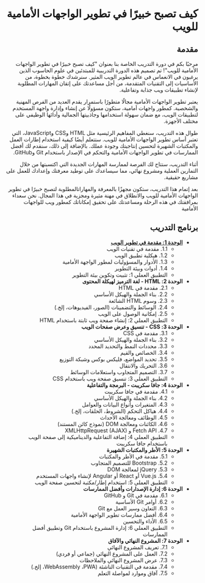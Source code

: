 <div dir="rtl">

# كيف تصبح خبيرًا في تطوير الواجهات الأمامية للويب

## مقدمة
مرحبًا بكم في دورة التدريب الخاصة بنا بعنوان "كيف تصبح خبيرًا في تطوير الواجهات الأمامية للويب"! تم تصميم هذه الدورة التدريبية للمبتدئين في علوم الحاسوب الذين يرغبون في الانغماس في عالم تطوير الويب المثير. سنرشدك خطوة بخطوة، من الأساسيات إلى التقنيات المتقدمة، من أجل مساعدتك على إتقان المهارات المطلوبة لإنشاء تطبيقات ويب جذابة وتفاعلية.

يعتبر تطوير الواجهات الأمامية مجالًا متطورًا باستمرار يقدم العديد من الفرص المهنية والشخصية. كمطور واجهات أمامية، ستكون مسؤولًا عن إنشاء وإدارة واجهة المستخدم لتطبيقات الويب، مع ضمان سهولة استخدامها وجاذبيتها الجمالية وأدائها الوظيفي على مختلف الأجهزة.

طوال هذه التدريب، سنغطي المفاهيم الرئيسية مثل HTML وCSS وJavaScript، التي تعتبر أساس تطوير الواجهات الأمامية للويب. ستتعلم أيضًا كيفية استخدام إطارات العمل والمكتبات الشهيرة لتحسين إنتاجيتك وجودة عملك. بالإضافة إلى ذلك، سنقدم لك أفضل الممارسات في تطوير الواجهات الأمامية والتحكم في الإصدار باستخدام Git وGitHub.

أثناء التدريب، ستتاح لك الفرصة لممارسة المهارات الجديدة التي اكتسبتها من خلال التمارين العملية ومشروع نهائي، مما سيساعدك على توطيد معرفتك وإعدادك للعمل على مشاريع حقيقية.

بعد إتمام هذا التدريب، ستكون مجهزًا بالمعرفة والمهاراتالمطلوبة لتصبح خبيرًا في تطوير الواجهات الأمامية للويب والانطلاق في مهنة مثيرة ومجزية في هذا المجال. نحن سعداء بمرافقتك في هذه الرحلة ومساعدتك على تحقيق إمكاناتك كمطور ويب للواجهات الأمامية

## برنامج التدريب
- [**الوحدة 1: مقدمة في تطوير الويب**](../1/intro_ar.md)
    - 1.1. مقدمة في تقنيات الويب
    - 1.2. هيكلية تطبيق الويب
    - 1.3. الأدوار والمسؤوليات لمطور الواجهة الأمامية
    - 1.4. أدوات وبيئة التطوير
    - التطبيق العملي 1: تثبيت وتكوين بيئة التطوير
- **الوحدة 2: HTML - لغة الترميز لهيكلة المحتوى**
    - 2.1. مقدمة في HTML
    - 2.2. بناء الجملة والهيكل الأساسي
    - 2.3. وسوم HTML الشائعة
    - 2.4. الوسائط والتضمينات (الصور، الفيديوهات، إلخ.)
    - 2.5. إمكانية الوصول على الويب
    - التطبيق العملي 2: إنشاء صفحة ويب ثابتة باستخدام HTML
- **الوحدة 3: CSS - تنسيق وعرض صفحات الويب**
    - 3.1. مقدمة في CSS
    - 3.2. بناء الجملة والهيكل الأساسي
    - 3.3. محددات النمط والتحديد المحدد
    - 3.4. الخصائص والقيم
    - 3.5. تحديد المواضع، فليكس بوكس وشبكة التوزيع
    - 3.6. التحريك والانتقال
    - 3.7. التصميم المتجاوب واستعلامات الوسائط
    - التطبيق العملي 3: تنسيق صفحة ويب باستخدام CSS
- **الوحدة 4: جافا سكريبت - البرمجة والتفاعلية**
    - 4.1. مقدمة في جافا سكريبت
    - 4.2. بناء الجملة والهيكل الأساسي
    - 4.3. المتغيرات وأنواع البيانات والعوامل
    - 4.4. هياكل التحكم (الشروط، الحلقات، إلخ.)
    - 4.5. الوظائف ومعالجة الأحداث
    - 4.6. الكائنات ومعالجة DOM (نموذج كائن المستند)
    - 4.7. Fetch API و XMLHttpRequest (AJAX)
    - التطبيق العملي 4: إضافة التفاعلية والديناميكية إلى صفحة الويب باستخدام جافا سكريبت
- **الوحدة 5: الأطر والمكتبات الشهيرة**
    - 5.1. مقدمة في الأطر والمكتبات
    - 5.2. Bootstrap للتصميم المتجاوب
    - 5.3. jQuery لمعالجة DOM
    - 5.4. Vue.js أو React أو Angular لإنشاء واجهات المستخدم
    - التطبيق العملي 5: استخدام إطار/مكتبة لتحسين صفحة الويب
- **الوحدة 6: إدارة الإصدارات وأفضل الممارسات**
    - 6.1. مقدمة في Git و GitHub
    - 6.2. أوامر Git الأساسية
    - 6.3. التعاون وسير العمل مع Git
    - 6.4. أفضل ممارسات تطوير الواجهة الأمامية
    - 6.5. الأداء والتحسين
    - التطبيق العملي 6: إدارة المشروع باستخدام Git وتطبيق أفضل الممارسات
- **الوحدة 7: المشروع النهائي والآفاق**
    - 7.1. تعريف المشروع النهائي
    - 7.2. العمل على المشروع النهائي (جماعي أو فردي)
    - 7.3. عرض المشروع النهائي والملاحظات
    - 7.4. مقدمة في التقنيات الناشئة (WebAssembly ،PWA، إلخ.)
    - 7.5. آفاق وموارد لمواصلة التعلم